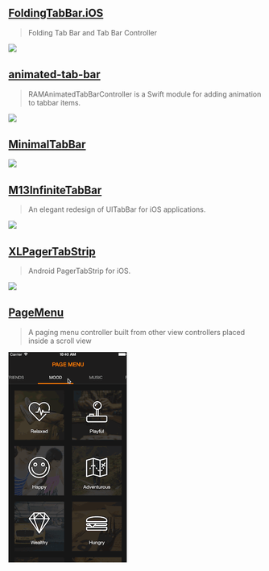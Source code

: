 [FoldingTabBar.iOS](https://github.com/Yalantis/FoldingTabBar.iOS)
--
> Folding Tab Bar and Tab Bar Controller

![](https://camo.githubusercontent.com/e09bb8fc50adba318c9f22174d1751c566f69530/68747470733a2f2f6431337961637572716a676172612e636c6f756466726f6e742e6e65742f75736572732f3439353739322f73637265656e73686f74732f323030333337362f7461625f6261725f616e696d6174696f6e5f66696e2d30322e676966)

[animated-tab-bar](https://github.com/Ramotion/animated-tab-bar)
--
> RAMAnimatedTabBarController is a Swift module for adding animation to tabbar items.

![](https://github.com/Ramotion/animated-tab-bar/raw/master/Screenshots/tab-bar-icons-iphone-ramotion-animation-interface-design.gif)

[MinimalTabBar](https://github.com/jamesdunay/MinimalTabBar)
--
> 

![](https://camo.githubusercontent.com/84593bcf2fd6ecfc4858935b7c64dd94a13c8afe/687474703a2f2f692e696d6775722e636f6d2f6f66376a76326a2e676966)

[M13InfiniteTabBar](https://github.com/Marxon13/M13InfiniteTabBar)
--
> An elegant redesign of UITabBar for iOS applications.

![](https://camo.githubusercontent.com/bcbc122539033dc7e729028bde30688ac7303c08/68747470733a2f2f7261772e6769746875622e636f6d2f4d6172786f6e31332f4d3133496e66696e6974655461624261722f6d61737465722f526561646d655265736f75726365732f546170546f4368616e67652e676966)

[XLPagerTabStrip](https://github.com/xmartlabs/XLPagerTabStrip)
--
> Android PagerTabStrip for iOS.

![](https://github.com/xmartlabs/XLPagerTabStrip/raw/master/XLPagerTabStrip/Demo/PagerSlidingTabStrip.gif)

[PageMenu](https://github.com/uacaps/PageMenu)
--
> A paging menu controller built from other view controllers placed inside a scroll view

![](https://raw.githubusercontent.com/uacaps/ResourceRepo/master/PageMenu/PageMenuDemo.gif)
